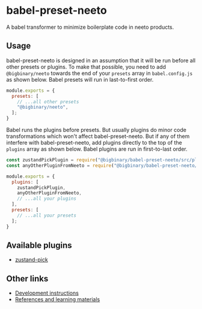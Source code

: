 # babel-preset-neeto

A babel transformer to minimize boilerplate code in neeto products.

## Usage

babel-preset-neeto is designed in an assumption that it will be run before all
other presets or plugins. To make that possible, you need to add
`@bigbinary/neeto` towards the end of your `presets` array in `babel.config.js`
as shown below. Babel presets will run in last-to-first order.

```js
module.exports = {
  presets: [
    // ...all other presets
    "@bigbinary/neeto",
  ];
}
```

Babel runs the plugins before presets. But usually plugins do minor code
transformations which won't affect babel-preset-neeto. But if any of them
interfere with babel-preset-neeto, add plugins directly to the top of the
`plugins` array as shown below. Babel plugins are run in first-to-last order.

```js
const zustandPickPlugin = require("@bigbinary/babel-preset-neeto/src/plugins/zustand-pick");
const anyOtherPluginFromNeeto = require("@bigbinary/babel-preset-neeto/src/plugins/other-plugin-name");

module.exports = {
  plugins: [
    zustandPickPlugin,
    anyOtherPluginFromNeeto,
    // ...all your plugins
  ],
  presets: [
    // ...all your presets
  ];
}
```

## Available plugins

- [zustand-pick](https://github.com/bigbinary/babel-preset-neeto/blob/e8433f3a019cf96dcb0ea29d46393bcf5868406d/docs/zustand-pick.md)

## Other links

- [Development instructions](./docs/development-instructions.md)
- [References and learning materials](./docs/references.md)
